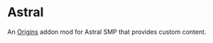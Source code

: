 # Astral

An [Origins](https://github.com/apace100/origins-fabric) addon mod for Astral SMP that provides custom content.
